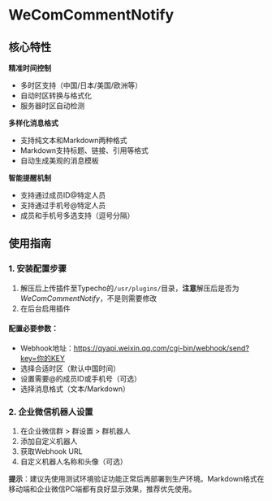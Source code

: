 # WeComCommentNotify
## 核心特性
**精准时间控制**
- 多时区支持（中国/日本/美国/欧洲等）
- 自动时区转换与格式化
- 服务器时区自动检测

**多样化消息格式**
- 支持纯文本和Markdown两种格式
- Markdown支持标题、链接、引用等格式
- 自动生成美观的消息模板

**智能提醒机制**
- 支持通过成员ID@特定人员
- 支持通过手机号@特定人员
- 成员和手机号多选支持（逗号分隔）

## 使用指南
### 1. 安装配置步骤
1. 解压后上传插件至Typecho的`/usr/plugins/`目录，**注意**解压后是否为*WeComCommentNotify*，不是则需要修改
2. 在后台启用插件
#### 配置必要参数：
- Webhook地址：https://qyapi.weixin.qq.com/cgi-bin/webhook/send?key=你的KEY
- 选择合适时区（默认中国时间）
- 设置需要@的成员ID或手机号（可选）
- 选择消息格式（文本/Markdown）

### 2. 企业微信机器人设置
1. 在企业微信群 > 群设置 > 群机器人
2. 添加自定义机器人
3. 获取Webhook URL
4. 自定义机器人名称和头像（可选）

**提示**：建议先使用测试环境验证功能正常后再部署到生产环境。Markdown格式在移动端和企业微信PC端都有良好显示效果，推荐优先使用。
